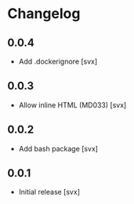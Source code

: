# Changelog

## 0.0.4

- Add .dockerignore [svx]

## 0.0.3

- Allow inline HTML (MD033) [svx]

## 0.0.2

- Add bash package [svx]

## 0.0.1

- Initial release [svx]

